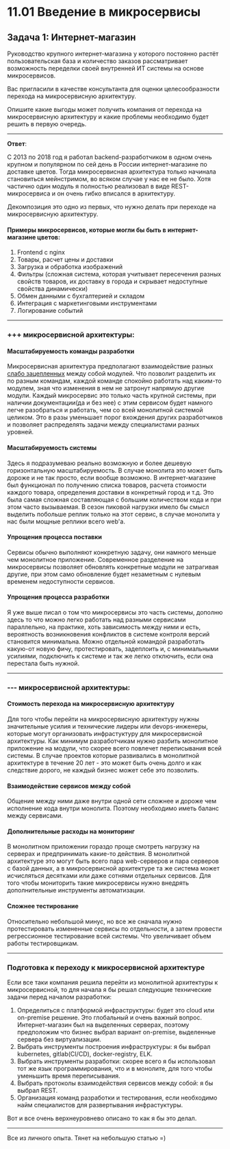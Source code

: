 # 11.01 Введение в микросервисы

## Задача 1: Интернет-магазин

Руководство крупного интернет-магазина у которого постоянно растёт пользовательская база и количество заказов рассматривает возможность переделки своей внутренней ИТ системы на основе микросервисов. 

Вас пригласили в качестве консультанта для оценки целесообразности перехода на микросервисную архитектуру. 

Опишите какие выгоды может получить компания от перехода на микросервисную архитектуру и какие проблемы необходимо будет решить в первую очередь.

---

**Ответ**:

С 2013 по 2018 год я работал backend-разработчиком в одном очень крупном и популярном по сей день в России интернет-магазине по доставке цветов.
Тогда микросервисная архитектура только начинала становиться мейнстримом, во всяком случае у нас ее не было.
Хотя частично один модуль я полностью реализовал в виде REST-микросервиса и он очень гибко вписался в архитектуру.

Декомпозиция это одно из первых, что нужно делать при переходе на микросервисную архитектуру.

#### Примеры микросервисов, которые могли бы быть в интернет-магазине цветов:

1. Frontend с nginx
2. Товары, расчет цены и доставки
3. Загрузка и обработка изображений
4. Фильтры (сложная система, которая учитывает пересечения разных свойств товаров, их доставку в города и скрывает недоступные свойства динамически) 
5. Обмен данными с бухгалтерией и складом
6. Интеграция с маркетинговыми инструментами
7. Логирование событий 

---

### +++ микросервисной архитектуры:

#### Масштабируемость команды разработки

Микросервисная архитектура предполагают взаимодействие разных 
[слабо зацепленных](https://ru.wikipedia.org/wiki/%D0%97%D0%B0%D1%86%D0%B5%D0%BF%D0%BB%D0%B5%D0%BD%D0%B8%D0%B5_(%D0%BF%D1%80%D0%BE%D0%B3%D1%80%D0%B0%D0%BC%D0%BC%D0%B8%D1%80%D0%BE%D0%B2%D0%B0%D0%BD%D0%B8%D0%B5)) между собой модулей. 
Что позволит разделить их по разным командам, каждой команде спокойно работать над каким-то модулем, зная что изменения в нем не
затронут напрямую другие модули. Каждый микросервис это только часть крупной системы, при наличии документации(да и без нее)
с этим сервисом будет намного легче разобраться и работать, чем со всей монолитной системой целиком.
Это в разы уменьшает порог вхождения других разработчиков и позволяет распределять задачи между специалистами разных уровней.

#### Масштабируемость системы

Здесь я подразумеваю реально возможную и более дешевую горизонтальную масштабируемость.
В случае монолита это может быть дороже и не так просто, если вообще возможно.
В интернет-магазине был функционал по получению списка товаров, расчета стоимости каждого товара, определения доставки в конкретный город и т.д.
Это была самая сложная составляющая с большим количеством кода и при этом часто вызываемая.
В сезон пиковой нагрузки имело бы смысл выделить побольше реплик только на этот сервис, в случае монолита у нас были 
мощные реплики всего web'а.

#### Упрощения процесса поставки

Сервисы обычно выполняют конкретную задачу, они намного меньше чем монолитное приложение.
Современное разделение на микросервисы позволяет обновлять конкретные модули не затрагивая другие, при этом само обновление
будет незаметным с нулевым временем недоступности сервисов.

#### Упрощения процесса разработки

Я уже выше писал о том что микросервисы это часть системы, дополню здесь то что можно легко работать над разными сервисами
параллельно, на практике, хоть зависимость между ними и есть, вероятность возникновения конфликтов в системе контроля версий
становится минимальна.
Можно отдельной командой разработать какую-от новую фичу, протестировать, задеплоить и, с минимальными усилиями, 
подключить к системе и так же легко отключить, если она перестала быть нужной.

---

### --- микросервисной архитектуры:

#### Стоимость перехода на микросервисную архитектуру

Для того чтобы перейти на микросервисную архитектуру нужны значительные усилия и технические лидеры или devops-инженеры,
которые могут организовать инфрастуктуру для микросервисной архитектуры.
Как минимум разработчикам нужно разбить монолитное приложение на модули, что скорее всего повлечет переписывания всей
системы. В случае проектов которые развивались в монолитной архитектуре в течение 20 лет - это может быть очень долго
и как следствие дорого, не каждый бизнес может себе это позволить.

#### Взаимодействие сервисов между собой 

Общение между ними даже внутри одной сети сложнее и дороже чем исполнение кода внутри монолита.
Поэтому необходимо иметь баланс между сервисами.

#### Дополнительные расходы на мониторинг

В монолитном приложении гораздо проще смотреть нагрузку на серверах и предпринимать какие-то действия.
В монолитной архитектуре это могут быть всего пара web-серверов и пара серверов с базой данных, 
а в микросервисной архитектуре та же система может исчисляться десятками или даже сотнями отдельных сервисов. 
Для того чтобы мониторить такие микросервисы нужно внедрять дополнительные инструменты автоматизации.

#### Сложнее тестирование

Относительно небольшой минус, но все же сначала нужно протестировать измененные сервисы по отдельности,
а затем провести регрессионное тестирование всей системы. Что увеличивает объем работы тестировщикам.

---

### Подготовка к переходу к микросервисной архитектуре

Если все таки компания решила перейти из монолитной архитектуры к микросервисной, то для начала я бы решал 
следующие технические задачи перед началом разработки:

1. Определиться с платформой инфраструктуры: будет это cloud или on-premise решение. Это глобальный и очень важный вопрос.
Интернет-магазин был на выделенных серверах, поэтому предположим что бизнес выбрал вариант on-premise, выделенные сервера без виртуализации.
2. Выбрать инструменты построения инфраструктуры: я бы выбрал kubernetes, gitlab(CI/CD), docker-registry, ELK.
3. Выбрать инструменты разработки: скорее всего я бы использовал тот же язык программирования, что и в монолите,
для того чтобы уменьшить время переписывания. 
4. Выбрать протоколы взаимодействия сервисов между собой: я бы выбрал REST.
5. Организация команд разработки и тестирования, если необходимо найм специалистов для развертывания инфрастуктуры.

Вот и все очень верхнеуровнево описано то как я бы это делал.

---

Все из личного опыта. Тянет на небольшую статью =)